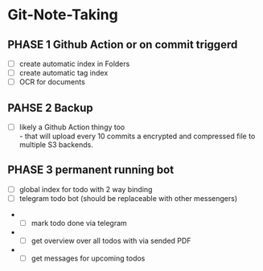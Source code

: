 # Git-Note-Taking


## PHASE 1 Github Action or on commit triggerd
- [ ] create automatic index in Folders
- [ ] create automatic tag index
- [ ] OCR for documents

## PAHSE 2 Backup
- [ ] likely a Github Action thingy too   
      - that will upload every 10 commits a encrypted and compressed file to multiple S3 backends.

## PHASE 3 permanent running bot
- [ ] global index for todo with 2 way binding
- [ ] telegram todo bot (should be replaceable with other messengers)
- - [ ] mark todo done via telegram
- - [ ] get overview over all todos with via sended PDF
- - [ ] get messages for upcoming todos
